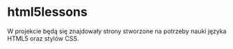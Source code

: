 # html5lessons

W projekcie będą się znajdowały strony stworzone na potrzeby nauki języka HTML5 oraz stylów CSS.

